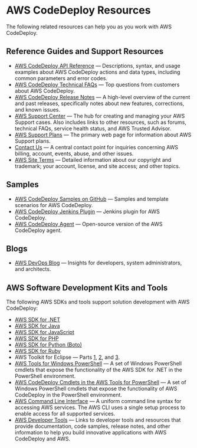 # AWS CodeDeploy Resources<a name="resources"></a>

The following related resources can help you as you work with AWS CodeDeploy\.

## Reference Guides and Support Resources<a name="resources-guides"></a>
+ [AWS CodeDeploy API Reference](https://docs.aws.amazon.com/codedeploy/latest/APIReference/Welcome.html) — Descriptions, syntax, and usage examples about AWS CodeDeploy actions and data types, including common parameters and error codes\.
+ [AWS CodeDeploy Technical FAQs](https://aws.amazon.com/codedeploy/faqs/) — Top questions from customers about AWS CodeDeploy\.
+ [AWS CodeDeploy Release Notes](https://aws.amazon.com/releasenotes/AWS-CodeDeploy) — A high\-level overview of the current and past releases, specifically notes about new features, corrections, and known issues\.
+ [AWS Support Center](https://console.aws.amazon.com/support/home#/) — The hub for creating and managing your AWS Support cases\. Also includes links to other resources, such as forums, technical FAQs, service health status, and AWS Trusted Advisor\.
+ [AWS Support Plans](https://aws.amazon.com/premiumsupport/) — The primary web page for information about AWS Support plans\.
+ [Contact Us](https://aws.amazon.com/contact-us/) — A central contact point for inquiries concerning AWS billing, account, events, abuse, and other issues\. 
+ [AWS Site Terms](https://aws.amazon.com/terms/) — Detailed information about our copyright and trademark; your account, license, and site access; and other topics\.

## Samples<a name="resources-samples"></a>
+ [AWS CodeDeploy Samples on GitHub](https://github.com/awslabs/aws-codedeploy-samples) — Samples and template scenarios for AWS CodeDeploy\.
+ [AWS CodeDeploy Jenkins Plugin](https://github.com/awslabs/aws-codedeploy-plugin) — Jenkins plugin for AWS CodeDeploy\.
+ [AWS CodeDeploy Agent](https://github.com/aws/aws-codedeploy-agent) — Open\-source version of the AWS CodeDeploy agent\.

## Blogs<a name="resources-blogs"></a>
+ [AWS DevOps Blog](http://aws.amazon.com/blogs/devops/) — Insights for developers, system administrators, and architects\.

## AWS Software Development Kits and Tools<a name="resources-sdks"></a>

The following AWS SDKs and tools support solution development with AWS CodeDeploy:
+ [AWS SDK for \.NET](https://aws.amazon.com/documentation/sdk-for-net/)
+ [AWS SDK for Java](https://aws.amazon.com/documentation/sdk-for-java/)
+ [AWS SDK for JavaScript](https://aws.amazon.com/documentation/sdk-for-javascript/)
+ [AWS SDK for PHP](https://aws.amazon.com/documentation/sdk-for-php/)
+ [AWS SDK for Python \(Boto\)](http://boto.readthedocs.org/en/latest/)
+ [AWS SDK for Ruby](https://aws.amazon.com/documentation/sdk-for-ruby/)
+ AWS Toolkit for Eclipse — Parts [1](http://aws.amazon.com/blogs/developer/aws-toolkit-for-eclipse-integration-with-aws-codedeploy-part-1/), [2](http://aws.amazon.com/blogs/developer/aws-toolkit-for-eclipse-integration-with-aws-codedeploy-part-2/), and [3](http://aws.amazon.com/blogs/developer/aws-toolkit-for-eclipse-integration-with-aws-codedeploy-part-3/)\.
+ [AWS Tools for Windows PowerShell](https://docs.aws.amazon.com/powershell/latest/userguide/) — A set of Windows PowerShell cmdlets that expose the functionality of the AWS SDK for \.NET in the PowerShell environment\.
+ [AWS CodeDeploy Cmdlets in the AWS Tools for PowerShell](https://docs.aws.amazon.com/powershell/latest/reference/items/AWS_CodeDeploy_cmdlets.html) — A set of Windows PowerShell cmdlets that expose the functionality of AWS CodeDeploy in the PowerShell environment\.
+ [AWS Command Line Interface](https://docs.aws.amazon.com/cli/latest/userguide/cli-chap-welcome.html) — A uniform command line syntax for accessing AWS services\. The AWS CLI uses a single setup process to enable access for all supported services\.
+ [AWS Developer Tools](https://aws.amazon.com/developertools/) — Links to developer tools and resources that provide documentation, code samples, release notes, and other information to help you build innovative applications with AWS CodeDeploy and AWS\.